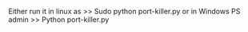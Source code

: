 Either run it in linux as >> Sudo python port-killer.py or in Windows PS admin >> Python port-killer.py
